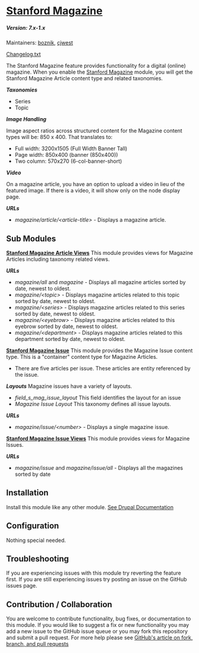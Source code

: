 [Stanford Magazine](https://github.com/SU-SWS/stanford_magazine)
=======
##### Version: 7.x-1.x

Maintainers: [boznik](https://github.com/boznik), [cjwest](https://github.com/cjwest)

[Changelog.txt](CHANGELOG.txt)

The Stanford Magazine feature provides functionality for a digital (online) magazine. 
When you enable the [Stanford Magazine](https://github.com/SU-SWS/stanford_magazine)
module, you will get the Stanford Magazine Article content type and related taxonomies.

***Taxonomies*** 
- Series
- Topic

***Image Handling***

Image aspect ratios across structured content for the Magazine content types will be:
850 x 400. That translates to:
- Full width: 3200x1505 (Full Width Banner Tall)
- Page width: 850x400   (banner (850x400))
- Two column: 570x270 (6-col-banner-short)

***Video***

On a magazine article, you have an option to upload a video in lieu of the featured image. 
If there is a video, it will show only on the node display page.

***URLs***
- *magazine/article/\<article-title\>* - Displays a magazine article.

Sub Modules
---
**[Stanford Magazine Article Views](https://github.com/SU-SWS/stanford_magazine/stanford_mag_article_views/)**
This module provides views for Magazine Articles including taxonomy related views.

***URLs***
- *magazine/all* and *magazine* - Displays all magazine articles sorted by date, newest to oldest.
- *magazine/\<topic\>* - Displays magazine articles related to this topic sorted by date, newest to oldest.
- *magazine/\<series\>* - Displays magazine articles related to this series sorted by date, newest to oldest.
- *magazine/\<eyebrow\>* - Displays magazine articles related to this eyebrow sorted by date, newest to oldest.
- *magazine/\<department\>* - Displays magazine articles related to this department sorted by date, newest to oldest.

**[Stanford Magazine Issue](https://github.com/SU-SWS/stanford_magazine/stanford_mag_issue/)**
This module provides the Magazine Issue content type. 
This is a "container" content type for Magazine Articles.
- There are five articles per issue. These articles are entity referenced by the issue.

***Layouts***
Magazine issues have a variety of layouts. 
- *field_s_mag_issue_layout* This field identifies the layout for an issue
- *Magazine Issue Layout* This taxonomy defines all issue layouts. 



***URLs***
- *magazine/issue/\<number\>* - Displays a single magazine issue.
 

**[Stanford Magazine Issue Views](https://github.com/SU-SWS/stanford_magazine/stanford_mag_issue_views/)**
This module provides views for Magazine Issues. 

***URLs***
- *magazine/issue* and *magazine/issue/all* - Displays all the magazines sorted by date

Installation
---

Install this module like any other module. [See Drupal Documentation](https://drupal.org/documentation/install/modules-themes/modules-7)

Configuration
---

Nothing special needed.

Troubleshooting
---

If you are experiencing issues with this module try reverting the feature first. If you are still experiencing issues try posting an issue on the GitHub issues page.

Contribution / Collaboration
---

You are welcome to contribute functionality, bug fixes, or documentation to this module. If you would like to suggest a fix or new functionality you may add a new issue to the GitHub issue queue or you may fork this repository and submit a pull request. For more help please see [GitHub's article on fork, branch, and pull requests](https://help.github.com/articles/using-pull-requests)
